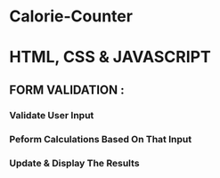 # Calorie-Counter
# HTML, CSS & JAVASCRIPT

## FORM VALIDATION :
### Validate User Input
### Peform Calculations Based On That Input
### Update & Display The Results
